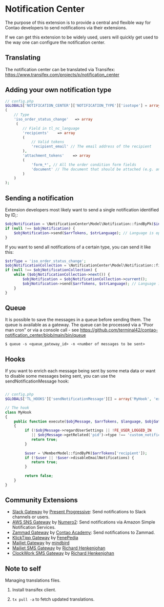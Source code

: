 Notification Center
===================

The purpose of this extension is to provide a central and flexible way for
Contao developers to send notifications via their extensions.

If we can get this extension to be widely used, users will quickly get used
to the way one can configure the notification center.

## Translating
The notification center can be translated via Transifex: https://www.transifex.com/projects/p/notification_center

## Adding your own notification type

```php
// config.php
$GLOBALS['NOTIFICATION_CENTER']['NOTIFICATION_TYPE']['isotope'] = array
(
    // Type
    'iso_order_status_change'   => array
     (
        // Field in tl_nc_language
        'recipients'    => array
        (
            // Valid tokens
            'recipient_email' // The email address of the recipient
        ),
        'attachment_tokens'    => array
        (
            'form_*', // All the order condition form fields
            'document' // The document that should be attached (e.g. an invoice)
        )
    )
);
```

## Sending a notification

Extension developers most likely want to send a single notification identified by ID,:

```php
$objNotification = \NotificationCenter\Model\Notification::findByPk($intNotificationId);
if (null !== $objNotification) {
    $objNotification->send($arrTokens, $strLanguage); // Language is optional
}
```

If you want to send all notifications of a certain type, you can send it like this:

```php
$strType = 'iso_order_status_change';
$objNotificationCollection = \NotificationCenter\Model\Notification::findByType($strType);
if (null !== $objNotificationCollection) {
    while ($objNotificationCollection->next()) {
        $objNotification = $objNotificationCollection->current();
        $objNotification->send($arrTokens, $strLanguage); // Language is optional
    }
}
```

## Queue

It is possible to save the messages in a queue before sending them. The queue is available
as a gateway. The queue can be processed via a "Poor man cron" or via a console call - see
https://github.com/terminal42/contao-notification_center/blob/main/bin/queue

`$ queue -s <queue_gateway_id> -n <number of messages to be sent>`

## Hooks

If you want to enrich each message being sent by some meta data or want to disable some messages being sent, you can
use the sendNotificationMessage hook:

```php

// config.php
$GLOBALS['TL_HOOKS']['sendNotificationMessage'][] = array('MyHook', 'execute');

// The hook
class MyHook
{
    public function execute($objMessage, $arrTokens, $language, $objGatewayModel)
    {
         if (!$objMessage->regardUserSettings || !FE_USER_LOGGED_IN 
            || $objMessage->getRelated('pid')->type !== 'custom_notification') {
            return true;
         }
         
         $user = \MemberModel::findByPK($arrTokens['recipient']);     
         if (!$user || !$user->disableEmailNotifications) {
            return true;
         }
                      
         return false;
    }
}
```

## Community Extensions

* [Slack Gateway](https://extensions.contao.org/?p=presprog%2Fcontao-slack-notification) by [Present Progressive](https://www.presentprogressive.de): Send notifications to Slack channels or users.
* [AWS SNS Gateway](https://extensions.contao.org/?p=numero2%2Fcontao-notification_center-aws-sns) by [Numero2](https://www.numero2.de): Send notifications via Amazon Simple Notification Services.
* [Zammad Gateway](https://extensions.contao.org/?p=contaoacademy%2Fcontao-zammad-nc-api-bundle) by [Contao Academy](https://contao-academy.de): Send notifications to Zammad.
* [KlickTipp Gateway](https://extensions.contao.org/?p=fenepedia%2Fcontao-klicktipp-gateway) by [FenePedia](https://www.fenepedia.de)
* [Mailjet Gateway](https://extensions.contao.org/?p=mindbird%2Fcontao-notification_center-mailjet) by [mindbird](https://www.mindbird.de)
* [Mailjet SMS Gateway](https://extensions.contao.org/?p=richardhj%2Fcontao-nc-mailjet-sms) by [Richard Henkenjohan](https://github.com/richardhj)
* [ClockWork SMS Gateway](https://extensions.contao.org/?p=richardhj%2Fcontao-notification_center_clockworksms) by [Richard Henkenjohan](https://github.com/richardhj)

## Note to self

Managing translations files.

1. Install transifex client.

2.  `tx pull -a` to fetch updated translations.
